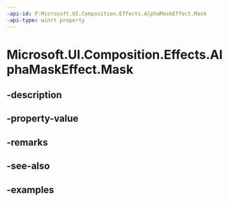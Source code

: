 ```yaml
---
-api-id: P:Microsoft.UI.Composition.Effects.AlphaMaskEffect.Mask
-api-type: winrt property
---
```


<!-- Property syntax.
public IGraphicsEffectSource Mask { get;  set; }
-->

# Microsoft.UI.Composition.Effects.AlphaMaskEffect.Mask

## -description

## -property-value

## -remarks

## -see-also

## -examples

